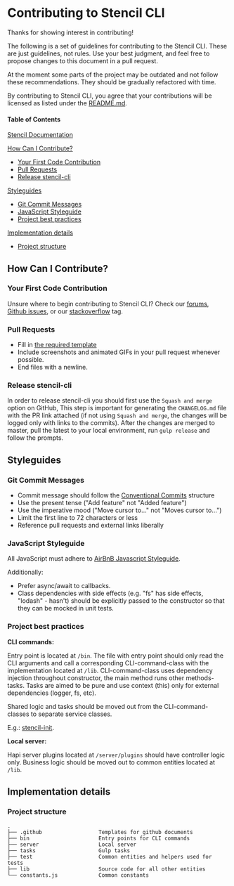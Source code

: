# Contributing to Stencil CLI

Thanks for showing interest in contributing!

The following is a set of guidelines for contributing to the Stencil CLI. These are just guidelines, not rules.
Use your best judgment, and feel free to propose changes to this document in a pull request.

At the moment some parts of the project may be outdated and not follow these recommendations.
They should be gradually refactored with time.

By contributing to Stencil CLI, you agree that your contributions will be licensed as listed under the 
[README.md](https://github.com/bigcommerce/stencil-cli/blob/master/README.md).

#### Table of Contents

[Stencil Documentation](https://stencil.bigcommerce.com/docs)

[How Can I Contribute?](#how-can-i-contribute)
  * [Your First Code Contribution](#your-first-code-contribution)
  * [Pull Requests](#pull-requests)
  * [Release stencil-cli](#release-stencil-cli)

[Styleguides](#styleguides)
  * [Git Commit Messages](#git-commit-messages)
  * [JavaScript Styleguide](#javascript-styleguide)
  * [Project best practices](#project-best-practices)

[Implementation details](#implementation-details)
  * [Project structure](#project-structure)

## How Can I Contribute?

### Your First Code Contribution

Unsure where to begin contributing to Stencil CLI? Check our [forums](https://forum.bigcommerce.com/s/group/0F91300000029tpCAA),
[Github issues](https://github.com/bigcommerce/stencil-cli/issues), or our
[stackoverflow](https://stackoverflow.com/questions/tagged/bigcommerce) tag. 

### Pull Requests

* Fill in [the required template](https://github.com/bigcommerce/stencil-cli/pull/new/master)
* Include screenshots and animated GIFs in your pull request whenever possible.
* End files with a newline.

### Release stencil-cli
In order to release stencil-cli you should first use the `Squash and merge` option on GitHub, This step is important
for generating the `CHANGELOG.md` file with the PR link attached (if not using `Squash and merge`, the changes will
be logged only with links to the commits). After the changes are merged to master, pull the latest to your local
environment, run `gulp release` and follow the prompts.

## Styleguides

### Git Commit Messages

* Commit message should follow the [Conventional Commits](https://www.conventionalcommits.org/en/v1.0.0-beta.2/) structure
* Use the present tense ("Add feature" not "Added feature")
* Use the imperative mood ("Move cursor to..." not "Moves cursor to...")
* Limit the first line to 72 characters or less
* Reference pull requests and external links liberally

### JavaScript Styleguide

All JavaScript must adhere to [AirBnB Javascript Styleguide](https://github.com/airbnb/javascript).

Additionally:
- Prefer async/await to callbacks.
- Class dependencies with side effects (e.g. "fs" has side effects, "lodash" - hasn't) should be
explicitly passed to the constructor so that they can be mocked in unit tests.

### Project best practices

**CLI commands:**

Entry point is located at `/bin`. The file with entry point should only read the CLI arguments and
call a corresponding CLI-command-class with the implementation located at `/lib`. CLI-command-class uses
dependency injection throughout constructor, the main method runs other methods-tasks. Tasks are aimed to be pure and
use context (this) only for external dependencies (logger, fs, etc).

Shared logic and tasks should be moved out from the CLI-command-classes to separate service classes.

E.g.: [stencil-init](/bin/stencil-init).

**Local server:**

Hapi server plugins located at `/server/plugins` should have controller logic only. Business logic should be moved out to
common entities located at `/lib`.

## Implementation details

### Project structure

```
.
├── .github                  Templates for github documents
├── bin                      Entry points for CLI commands
├── server                   Local server
├── tasks                    Gulp tasks
├── test                     Common entities and helpers used for tests
├── lib                      Source code for all other entities
└── constants.js             Common constants
```
